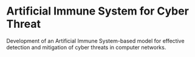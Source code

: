 # Artificial Immune System for Cyber Threat 
 Development of an Artificial Immune System-based model for effective detection and mitigation of cyber threats in computer networks. 
